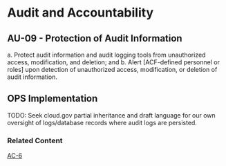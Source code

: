 # Audit and Accountability
## AU-09 - Protection of Audit Information

a. Protect audit information and audit logging tools from unauthorized access, modification, and deletion; and
b. Alert [ACF-defined personnel or roles] upon detection of unauthorized access, modification, or deletion of audit information.

## OPS Implementation

TODO: Seek cloud.gov partial inheritance and draft language for our own oversight of logs/database records where audit logs are persisted.

### Related Content

[AC-6](../ac-06/index.md)
